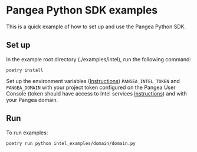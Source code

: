 # Pangea Python SDK examples

This is a quick example of how to set up and use the Pangea Python SDK.

## Set up

In the example root directory (./examples/intel), run the following command:

```
poetry install
```

Set up the environment variables ([Instructions](https://pangea.cloud/docs/getting-started/integrate/#set-environment-variables)) `PANGEA_INTEL_TOKEN` and `PANGEA_DOMAIN` with your project token configured on the Pangea User Console (token should have access to Intel services [Instructions](https://pangea.cloud/docs/getting-started/configure-services/#configure-a-pangea-service)) and with your Pangea domain.

## Run

To run examples:
```
poetry run python intel_examples/domain/domain.py
```
